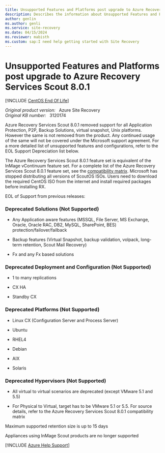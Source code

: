 ```yaml
---
title: Unsupported Features and Platforms post upgrade to Azure Recovery Services Scout 8.0.1
description: Describes the information about Unsupported Features and Platforms post upgrade to Azure Recovery Services Scout 8.0.1.
author: genlin
ms.author: genli
ms.service: site-recovery
ms.date: 04/15/2024
ms.reviewer: mabisth
ms.custom: sap:I need help getting started with Site Recovery
---
```

# Unsupported Features and Platforms post upgrade to Azure Recovery Services Scout 8.0.1

[!INCLUDE [CentOS End Of Life](../../../includes/centos-end-of-life-note.md)]

_Original product version:_ &nbsp; Azure Site Recovery  
_Original KB number:_ &nbsp; 3120174

Azure Recovery Services Scout 8.0.1 removed support for all Application Protection, P2P, Backup Solutions, virtual snapshot, Unix platforms. However the same is not removed from the product. Any continued usage of the same will not be covered under the Microsoft support agreement. For a more detailed list of unsupported features and configurations, refer to the EOL Support Depreciation list below.

The Azure Recovery Services Scout 8.0.1 feature set is equivalent of the InMage vContinuum feature set. For a complete list of the Azure Recovery Services Scout 8.0.1 feature set, see the [compatibility matrix](https://download.microsoft.com/download/c/d/a/cda1221b-74e4-4ccf-8f77-f785e71423c0/inmage_scout_standard_compatibility_matrix.pdf).
Microsoft has stopped distributing all versions of ScoutOS ISOs. Users need to download the required CentOS ISO from the internet and install required packages before installing RX.

EOL of Support from previous releases:

### Deprecated Solutions (Not Supported)

* Any Application aware features (MSSQL, File Server, MS Exchange, Oracle, Oracle RAC, DB2, MySQL, SharePoint, BES) protection/failover/failback

* Backup features (Virtual Snapshot, backup validation, volpack, long-term retention, Scout Mail Recovery)

* Fx and any Fx based solutions

### Deprecated Deployment and Configuration (Not Supported)

* 1 to many replications

* CX HA

* Standby CX

### Deprecated Platforms (Not Supported)

* Linux CX (Configuration Server and Process Server)

* Ubuntu

* RHEL4

* Debian

* AIX

* Solaris

### Deprecated Hypervisors (Not Supported)

* All virtual to virtual scenarios are deprecated (except VMware 5.1 and 5.5)

* For Physical to Virtual, target has to be VMware 5.1 or 5.5. For source details, refer to the Azure Recovery Services Scout 8.0.1 compatibility matrix

Maximum supported retention size is up to 15 days  

Appliances using InMage Scout products are no longer supported

[!INCLUDE [Azure Help Support](../../../includes/azure-help-support.md)]
